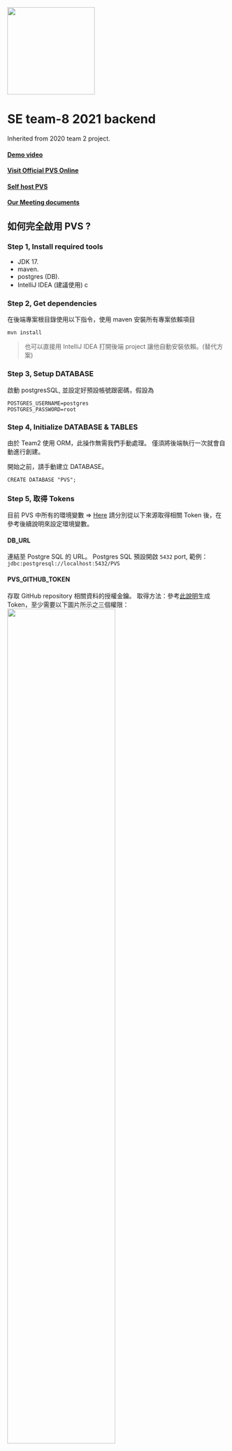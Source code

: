 <img src="https://i.imgur.com/CNbpWT0.webp" width=200>

# SE team-8 2021 backend

Inherited from 2020 team 2 project.

#### [Demo video](https://youtu.be/_iJlSMvSN-w)
#### [Visit Official PVS Online](https://pvs.xcc.tw)
#### [Self host PVS](https://github.com/SE-8-2021/container)
#### [Our Meeting documents](https://hackmd.io/@Xanonymous/SE-Note)

## 如何完全啟用 PVS ?

### Step 1, Install required tools

- JDK 17.
- maven.
- postgres (DB).
- IntelliJ IDEA (建議使用)
c
### Step 2, Get dependencies

在後端專案根目錄使用以下指令，使用 maven 安裝所有專案依賴項目
```shell=
mvn install
```

>也可以直接用 IntelliJ IDEA 打開後端 project 讓他自動安裝依賴。(替代方案)

### Step 3, Setup DATABASE

啟動 postgresSQL, 並設定好預設帳號跟密碼，假設為
```shell=
POSTGRES_USERNAME=postgres
POSTGRES_PASSWORD=root
```

### Step 4, Initialize DATABASE & TABLES

由於 Team2 使用 ORM，此操作無需我們手動處理。
僅須將後端執行一次就會自動進行創建。

開始之前，請手動建立 DATABASE。
```sql=
CREATE DATABASE "PVS";
```

### Step 5, 取得 Tokens

目前 PVS 中所有的環境變數 => [Here](https://github.com/SE-8-2021/container/blob/main/.env_example)
請分別從以下來源取得相關 Token 後，在參考後續說明來設定環境變數。

#### DB_URL
連結至 Postgre SQL 的 URL。
Postgres SQL 預設開啟 `5432` port, 
範例：`jdbc:postgresql://localhost:5432/PVS`

#### PVS_GITHUB_TOKEN
存取 GitHub repository 相關資料的授權金鑰。
取得方法：參考[此說明](https://docs.github.com/en/authentication/keeping-your-account-and-data-secure/creating-a-personal-access-token)生成 Token，至少需要以下圖片所示之三個權限：
<img src="https://i.imgur.com/FrRcEE8.webp" width="70%">

#### PVS_SONAR_TOKEN
存取 SonarCloud repository 相關資料的授權金鑰。
取得方法：[參考此網站](https://docs.sonarqube.org/latest/user-guide/user-token/)

#### PVS_DB_USER
Postgre SQL 的帳號，預設是 `postgres`。

#### PVS_DB_PASS
Postgre SQL 的密碼，在建立資料庫時，需要自行設定。

#### PVS_GITLAB_TOKEN
存取 GitLab repository 相關資料的授權金鑰。
[參考此網站](https://docs.gitlab.com/ee/user/profile/personal_access_tokens.html)

#### PVS_TRELLO_KEY & PVS_TRELLO_TOKEN
參考此網站 [Generate Trello Api Key & Token](https://docs.servicenow.com/bundle/quebec-it-asset-management/page/product/software-asset-management2/task/generate-trello-apikey-token.html)

#### JWT_SALT
JWT 生成過程所需的雜湊演算參數，屬機密資料，可以是任意值。
在 `JwtTokenUtils` 裡面有使用到。

### Step 6, 設定 Tokens 到環境變數

接著，在後端專案將要運行的環境下設定以上幾項環境變數，執行以下指令：
若你的作業系統並非是基於 Linux Kernal 而創造的，如 Windows，則需使用不一樣的指令來設定環境變數。

```bash=
# 以 PVS_TRELLO_KEY 為例
export PVS_TRELLO_KEY=[>>> YOUR KEY HERE]
```
```bash=
export PVS_TRELLO_TOKEN=[>>> YOUR TOKEN HERE]
```

Windows (power shell):
```shell=
$Env:PVS_TRELLO_KEY="[>>> YOUR KEY HERE]"
```
```shell=
$Env:PVS_TRELLO_TOKEN="[>>> YOUR TOKEN HERE]"
```

### Step 7, Run

```bash
mvn spring-boot:run
```

## 如何執行單元測試
The backend of the PVS system use `junit4` to test functions. However, if we run `mvn test` , spring-boot cannot catch any test.

To solve this problem, we suggest changing the import
`import org.junit.Test` to `import org.junit.jupiter.api.Test`

After the changing, `mvn test` can catch the tests which have applied this change.
In this case, original testing will be failed. Thus, the following todo list is what may need to be done.

### Todo

- [ ] Change the import
  - import org.junit.jupiter.api.Test;
  - import org.junit.jupiter.api.BeforeAll;
  - import org.junit.jupiter.api.AfterAll;
  - `...`
- [ ] Add some annotation that test classes may need
  - @ExtendWith(SpringExtension.class)
  - @WebAppConfiguration 
    - Allow MockMvc to interact with
  - @TestPropertySource(properties = {"spring.main.allow-bean-definition-overriding=true"}) 
    - Allow to override the WebClient bean
  - @AutoConfigureMockMvc(addFilters = false) 
    - The addFilters are set to false to disable security
  - @ActiveProfiles("local")
  - @ContextConfiguration
    - exp: @ContextConfiguration(classes = {GithubApiServiceTest.TestConfig.class})
  - @DisplayName("The_test_name_you_want_to_show_in_the_ terminal")
- [ ] Test classes
  - GitLabCommitDAOIntegrationTest
  - GitLabApiServiceTest
  - GitLabCommitServiceTest
  - TrelloApiServiceTest

